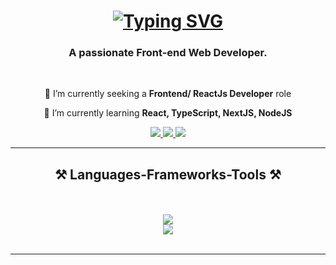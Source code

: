 <!--### Hi there 👋 -->

<h1 align="center">
  <a href="https://git.io/typing-svg">
    <img src="https://readme-typing-svg.demolab.com?font=Fira+Code&weight=600&size=30&duration=4000&pause=500&color=2296F7&center=true&random=false&width=500&lines=Hi+there👋;I'm+Akshay+Sharma!" alt="Typing SVG" />
  </a>
</h1>

<h3 align="center">
  A passionate Front-end Web Developer.
</h3>
<br />

<div align="center">
 
 🔭 I’m currently seeking a **Frontend/ ReactJs Developer** role
 
 🌱 I’m currently learning **React, TypeScript, NextJS, NodeJS**

</div>

<div align="center"> 
  <a href="mailto:akshaysharma.2993@gmail.com">
    <img src="https://img.shields.io/badge/Gmail-333333?style=for-the-badge&logo=gmail&logoColor=red" />
  </a>
  <a href="https://www.linkedin.com/in/akshay-sharmaaa/" target="_blank">
    <img src="https://img.shields.io/badge/LinkedIn-0077B5?style=for-the-badge&logo=linkedin&logoColor=white" target="_blank" />
  </a>
  <a href="https://salesp07.github.io" target="_blank">
     <img src="https://img.shields.io/badge/Portfolio-FF5722?style=for-the-badge&logo=todoist&logoColor=white" target="_blank" />
  </a>
</div>

<hr/>
 
<h2 align="center">⚒️ Languages-Frameworks-Tools ⚒️</h2>
<br/>
<br/>
<div align="center">
    <img src="https://skillicons.dev/icons?i=html,css,bootstrap,mui,vscode,github,figma,tailwind,git" /><br/>
    <img src="https://skillicons.dev/icons?i=javascript,typescript,firebase,mongodb,java,postman,jquery,laravel" />
  <br/>
</div>

<br/>
<hr/>
<!--
**akshay2993/akshay2993** is a ✨ _special_ ✨ repository because its `README.md` (this file) appears on your GitHub profile.

Here are some ideas to get you started:

- 🔭 I’m currently working on ...
- 🌱 I’m currently learning ...
- 👯 I’m looking to collaborate on ...
- 🤔 I’m looking for help with ...
- 💬 Ask me about ...
- 📫 How to reach me: ...
- 😄 Pronouns: ...
- ⚡ Fun fact: ...
-->

